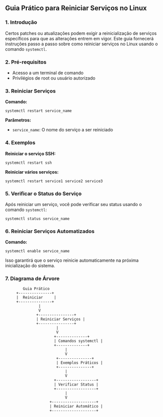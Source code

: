 ## Guia Prático para Reiniciar Serviços no Linux

### 1. Introdução

Certos patches ou atualizações podem exigir a reinicialização de serviços específicos para que as alterações entrem em vigor. Este guia fornecerá instruções passo a passo sobre como reiniciar serviços no Linux usando o comando `systemctl`.

### 2. Pré-requisitos

* Acesso a um terminal de comando
* Privilégios de root ou usuário autorizado

### 3. Reiniciar Serviços

**Comando:**

```
systemctl restart service_name
```

**Parâmetros:**

* `service_name`: O nome do serviço a ser reiniciado

### 4. Exemplos

**Reiniciar o serviço SSH:**

```
systemctl restart ssh
```

**Reiniciar vários serviços:**

```
systemctl restart service1 service2 service3
```

### 5. Verificar o Status do Serviço

Após reiniciar um serviço, você pode verificar seu status usando o comando `systemctl`:

```
systemctl status service_name
```

### 6. Reiniciar Serviços Automatizados

**Comando:**

```
systemctl enable service_name
```

Isso garantirá que o serviço reinicie automaticamente na próxima inicialização do sistema.

### 7. Diagrama de Árvore

```
        Guia Prático
     +---------------+
     |  Reiniciar     |
     +---------------+
               |
               V
              +----------------+
              | Reiniciar Serviços |
              +----------------+
                       |
                       V
                      +--------------+
                      | Comandos systemctl |
                      +--------------+
                           |
                           V
                       +---------------+
                       | Exemplos Práticos |
                       +---------------+
                           |
                           V
                      +------------------+
                      | Verificar Status |
                      +------------------+
                           |
                           V
                    +--------------------+
                    | Reiniciar Automático |
                    +--------------------+
```
